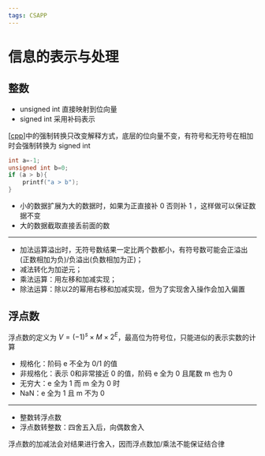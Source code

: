 ```yaml
---
tags: CSAPP
---
```

# 信息的表示与处理

## 整数

- unsigned int 直接映射到位向量
- signed int 采用补码表示

[[cpp]]中的强制转换只改变解释方式，底层的位向量不变，有符号和无符号在相加时会强制转换为 signed int

```cpp
int a=-1;
unsigned int b=0;
if (a > b){
    printf("a > b");
}
```

- 小的数据扩展为大的数据时，如果为正直接补 0 否则补 1 ，这样做可以保证数据不变
- 大的数据截取直接丢前面的数

---

- 加法运算溢出时，无符号数结果一定比两个数都小，有符号数可能会正溢出(正数相加为负)/负溢出(负数相加为正)；
- 减法转化为加逆元；
- 乘法运算：用左移和加减实现；
- 除法运算：除以2的幂用右移和加减实现，但为了实现舍入操作会加入偏置

## 浮点数

浮点数的定义为 $V=(-1)^s\times M \times2^E$，最高位为符号位，只能进似的表示实数的计算

- 规格化：阶码 e 不全为 0/1 的值
- 非规格化：表示 0和非常接近 0 的值，阶码 e 全为 0 且尾数 m 也为 0
- 无穷大：e 全为 1 而 m 全为 0 时
- NaN：e 全为 1 且 m 不为 0

---

- 整数转浮点数
- 浮点数转整数：四舍五入后，向偶数舍入

浮点数的加减法会对结果进行舍入，因而浮点数加/乘法不能保证结合律

[//begin]: # "Autogenerated link references for markdown compatibility"
[cpp]: ../../cpp/cpp.md "Cpp"
[//end]: # "Autogenerated link references"
